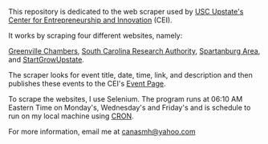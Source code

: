 This repository is dedicated to the web scraper used by [USC Upstate's Center for Entrepreneurship and Innovation](https://uscupstatecei.org/) (CEI).

It works by scraping four different websites, namely:

[Greenville Chambers](https://www.greenvillechamber.org/index.php?src=events&srctype=glance&submenu=_newsevents),
[South Carolina Research Authority](https://www.scra.org/calendar/list/),
[Spartanburg Area](http://spartanburgareasc.chambermaster.com/events/), and
[StartGrowUpstate](https://www.startgrowupstate.com/explore-events).

The scraper looks for event title, date, time, link, and description and then publishes these events to the CEI's [Event Page](https://uscupstatecei.org/events).

To scrape the websites, I use Selenium. The program runs at 06:10 AM Eastern Time on Monday's, Wednesday's and Friday's and is schedule to run on my local machine using [CRON](https://crontab.guru/).

For more information, email me at [canasmh@yahoo.com](mailto:canasmh@yahoo.com)
